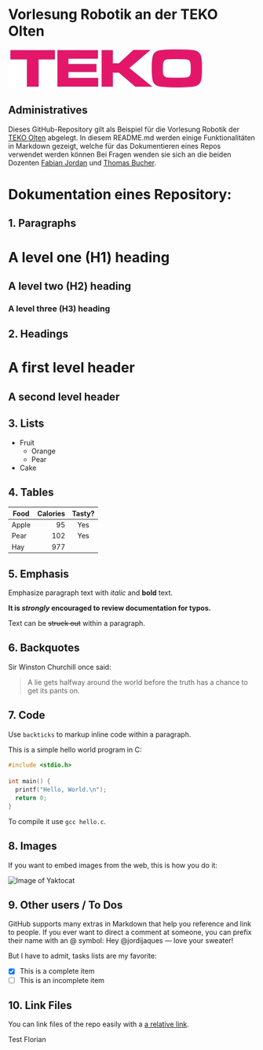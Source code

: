 # Vorlesung Robotik an der TEKO Olten
![alt text][logo]

[logo]: https://github.com/thomasbuchersw/teko_robotik/blob/main/Logo_TEKO.jpg "Logo TEKO"

## Administratives
Dieses GitHub-Repository gilt als Beispiel für die Vorlesung Robotik der [TEKO Olten](https://www.teko.ch/technik/hoehere-fachschule/elektrotechnik/4635#open-accordions=description&) abgelegt. 
In diesem README.md werden einige Funktionalitäten in Markdown gezeigt, welche für das Dokumentieren eines Repos verwendet werden können
Bei Fragen wenden sie sich an die beiden Dozenten [Fabian Jordan](mailto:fabian.jordan@edu.teko.ch) und [Thomas Bucher](mailto:thomas.bucher@edu.teko.ch).

# Dokumentation eines Repository:

## 1. Paragraphs

# A level one (H1) heading
## A level two (H2) heading
### A level three (H3) heading


## 2. Headings

A first level header
====================

A second level header
---------------------

## 3. Lists

* Fruit
    * Orange
    * Pear
* Cake

## 4. Tables

| Food  | Calories | Tasty? |
|-------|---------:|:------:|
| Apple |    95    | Yes    |
| Pear  |   102    | Yes    |
| Hay   |   977    |        |

## 5. Emphasis

Emphasize paragraph text with *italic* and **bold** text.

**It is _strongly_ encouraged to review documentation for typos.**

Text can be ~~struck out~~ within a paragraph.

## 6. Backquotes
Sir Winston Churchill once said:

> A lie gets halfway around the world before the truth has a
> chance to get its pants on.

## 7. Code
Use `backticks` to markup inline code within a paragraph.

This is a simple hello world program in C:

``` c
#include <stdio.h>

int main() {
  printf("Hello, World.\n");
  return 0;
}
```

To compile it use `gcc hello.c`.

## 8. Images
If you want to embed images from the web, this is how you do it:

![Image of Yaktocat](https://octodex.github.com/images/yaktocat.png)

## 9. Other users / To Dos
GitHub supports many extras in Markdown that help you reference and link to people. If you ever want to direct a comment at someone, you can prefix their name with an @ symbol: Hey
@jordijaques — love your sweater!

But I have to admit, tasks lists are my favorite:

- [x] This is a complete item
- [ ] This is an incomplete item

## 10. Link Files
You can link files of the repo easily with a [a relative link](test.txt). 

Test Florian



